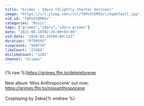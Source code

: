 ```yaml
---
title: "Grimes - Idoru (Slightly Shorter Version)"
image: "https:\/\/i.ytimg.com\/vi\/f8Pn5tOM92c\/hqdefault.jpg"
vid_id: "f8Pn5tOM92c"
categories: "Music"
tags: ["grimes","idoru","idoru grimes"]
date: "2021-06-14T02:24:00+03:00"
vid_date: "2020-02-28T00:00:11Z"
duration: "PT5M19S"
viewcount: "959776"
likeCount: "27484"
dislikeCount: "1201"
channel: "Grimes"
---
```

{% raw %}<a rel="nofollow" target="blank" href="https://grimes.ffm.to/deleteforever">https://grimes.ffm.to/deleteforever</a><br /><br />New album 'Miss Anthropocene' out now: <a rel="nofollow" target="blank" href="https://grimes.ffm.to/missanthropocene">https://grimes.ffm.to/missanthropocene</a><br /><br />Cosplaying by Zekia{% endraw %}
